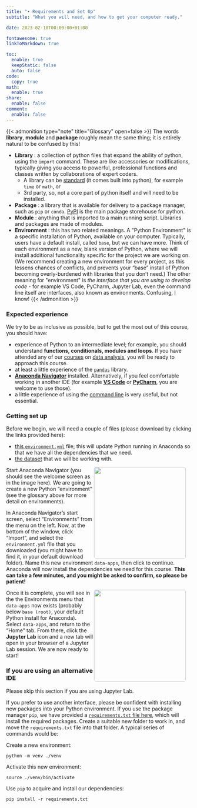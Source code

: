 ```yaml
---
title: "∙ Requirements and Set Up"
subtitle: "What you will need, and how to get your computer ready."

date: 2023-02-10T00:00:00+01:00

fontawesome: true
linkToMarkdown: true

toc:
  enable: true
  keepStatic: false
  auto: false
code:
  copy: true
math:
  enable: true
share:
  enable: false
comment:
  enable: false
---
```


{{< admonition type="note" title="Glossary" open=false >}}
The words **library**, **module** and **package** roughly mean the same thing; it is entirely natural to be confused by this!
- **Library** : a collection of python files that expand the ability of python, using the `import` command. These are like accessories or modifications, typically giving you access to powerful, professional functions and classes written by collaborations of expert coders.
  - A library can be [standard](https://docs.python.org/3/library/index.html) (it comes built into python), for example `time` or `math`, or
  - 3rd party, so, not a core part of python itself and will need to be installed.
- **Package** : a library that is available for delivery to a package manager, such as `pip` or `conda`. [PyPI](https://pypi.org/) is the main package storehouse for python.
- **Module** : anything that is imported to a main running script. Libraries and packages are made of modules.
- **Environment** : this has two related meanings. A "Python Environment" is a specific installation of Python, available on your computer. Typically, users have a default install, called `base`, but we can have more. Think of each environment as a new, blank version of Python, where we will install additional functionality specific for the project we are working on. (We recommend creating a new environment for every project, as this lessens chances of conflicts, and prevents your “base” install of Python becoming overly-burdened with libraries that you don’t need.) The other meaning for "environment" is *the interface that you are using to develop code* - for example VS Code, PyCharm, Jupyter Lab, even the command line itself are interfaces, also known as environments. Confusing, I know!
{{< /admonition >}}

### Expected experience
We try to be as inclusive as possible, but to get the most out of this course, you should have:
* experience of Python to an intermediate level; for example, you should understand **functions, conditionals, modules and loops**. If you have attended any of our [courses](https://milliams.com/courses/data_analysis_python/) on [data analysis](https://milliams.com/courses/applied_data_analysis/), you will be ready to approach this course.
* at least a little experience of the [`pandas`](https://pandas.pydata.org/) library.
* [**Anaconda Navigator**](https://www.anaconda.com/products/distribution) installed. Alternatively, if you feel comfortable working in another IDE (for example [**VS Code**](https://code.visualstudio.com/Download) or [**PyCharm**](https://www.jetbrains.com/pycharm/), you are welcome to use those).
* a little experience of using the [command line](https://alleetanner.github.io/intro-to-command-line/) is very useful, but not essential.

### Getting set up
Before we begin, we will need a couple of files (please download by clicking the links provided here):

* [this `environment.yml`]() file; this will update Python running in Anaconda so that we have all the dependencies that we need.
* [the dataset]() that we will be working with.

<img align="right" src="https://raw.githubusercontent.com/alleetanner/graphical-data-apps/main/assets/anaconda_screenshot.png" width="250" style="border-radius: 2%; margin-right: 15px;" /> Start Anaconda Navigator (you should see the welcome screen as in the image here). We are going to create a new Python “environment” (see the glossary above for more detail on environments). 

In Anaconda Navigator’s start screen, select “Environments” from the menu on the left. Now, at the bottom of the window, click “Import”, and select the `environment.yml` file that you downloaded (you might have to find it, in your default download folder). Name this new environment `data-apps`, then click to continue. Anaconda will now install the dependencies we need for this course. **This can take a few minutes, and you might be asked to confirm, so please be patient!**

<img align="right" src="https://raw.githubusercontent.com/alleetanner/graphical-data-apps/main/assets/jupyterlab_launch.png" width="250" style="border-radius: 2%; margin-right: 15px;" /> Once it is complete, you will see in the the Environments menu that `data-apps` now exists (probably below `base (root)`, your default Python install for Anaconda). Select `data-apps`, and return to the “Home” tab. From there, click the **Jupyter Lab** icon and a new tab will open in your browser of a Jupyter Lab session. We are now ready to start!

### If you are using an alternative IDE
Please skip this section if you are using Jupyter Lab.

If you prefer to use another interface, please be confident with installing new packages into your Python environment. If you use the package manager `pip`, we have provided a [`requirements.txt` file here](), which will install the required packages. Create a suitable new folder to work in, and move the `requirements.txt` file into that folder. A typical series of commands would be:

Create a new environment:
```Shell
python -m venv ./venv
```

Activate this new environment:
```Shell
source ./venv/bin/activate
```

Use `pip` to acquire and install our dependencies:
```Shell
pip install -r requirements.txt
```
